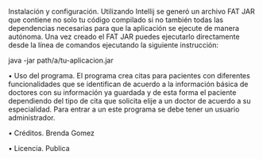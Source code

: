 Instalación y configuración. Utilizando Intellij se generó un archivo FAT JAR que contiene no solo tu código compilado si no también todas las dependencias necesarias para que la aplicación se ejecute de manera autónoma. Una vez creado el FAT JAR puedes ejecutarlo directamente desde la línea de comandos ejecutando la siguiente instrucción: 

java -jar path/a/tu-aplicacion.jar

• Uso del programa. El programa crea citas para pacientes con diferentes funcionalidades que se identifican de acuerdo a la información básica de doctores con su información ya guardada y de esta forma el paciente dependiendo del tipo de cita que solicita elije a un doctor de acuerdo a su especialidad. Para entrar a un este programa se debe tener un usuario administrador. 

• Créditos. Brenda Gomez 

• Licencia. Publica

